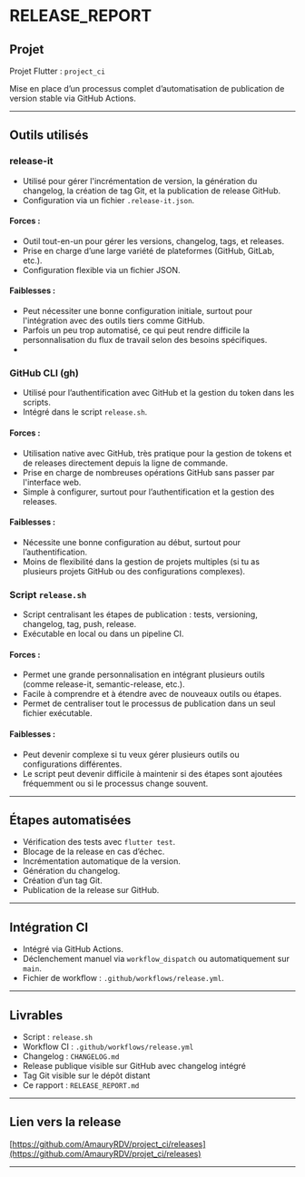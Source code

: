 # RELEASE_REPORT

## Projet

Projet Flutter : `project_ci`

Mise en place d’un processus complet d’automatisation de publication de version stable via GitHub Actions.

---

## Outils utilisés

### release-it

- Utilisé pour gérer l'incrémentation de version, la génération du changelog, la création de tag Git, et la publication de release GitHub.
- Configuration via un fichier `.release-it.json`.

#### Forces :

- Outil tout-en-un pour gérer les versions, changelog, tags, et releases.
- Prise en charge d’une large variété de plateformes (GitHub, GitLab, etc.).
- Configuration flexible via un fichier JSON.

#### Faiblesses : 

- Peut nécessiter une bonne configuration initiale, surtout pour l'intégration avec des outils tiers comme GitHub.
- Parfois un peu trop automatisé, ce qui peut rendre difficile la personnalisation du flux de travail selon des besoins spécifiques.
- 
### GitHub CLI (gh)

- Utilisé pour l’authentification avec GitHub et la gestion du token dans les scripts.
- Intégré dans le script `release.sh`.

#### Forces :

- Utilisation native avec GitHub, très pratique pour la gestion de tokens et de releases directement depuis la ligne de commande.
- Prise en charge de nombreuses opérations GitHub sans passer par l'interface web.
- Simple à configurer, surtout pour l’authentification et la gestion des releases.

#### Faiblesses :

- Nécessite une bonne configuration au début, surtout pour l’authentification.
- Moins de flexibilité dans la gestion de projets multiples (si tu as plusieurs projets GitHub ou des configurations complexes).

### Script `release.sh`

- Script centralisant les étapes de publication : tests, versioning, changelog, tag, push, release.
- Exécutable en local ou dans un pipeline CI.

#### Forces : 

- Permet une grande personnalisation en intégrant plusieurs outils (comme release-it, semantic-release, etc.).
- Facile à comprendre et à étendre avec de nouveaux outils ou étapes.
- Permet de centraliser tout le processus de publication dans un seul fichier exécutable.

#### Faiblesses :

- Peut devenir complexe si tu veux gérer plusieurs outils ou configurations différentes.
- Le script peut devenir difficile à maintenir si des étapes sont ajoutées fréquemment ou si le processus change souvent.

---

## Étapes automatisées

- Vérification des tests avec `flutter test`.
- Blocage de la release en cas d’échec.
- Incrémentation automatique de la version.
- Génération du changelog.
- Création d’un tag Git.
- Publication de la release sur GitHub.

---

## Intégration CI

- Intégré via GitHub Actions.
- Déclenchement manuel via `workflow_dispatch` ou automatiquement sur `main`.
- Fichier de workflow : `.github/workflows/release.yml`.

---

## Livrables

- Script : `release.sh`
- Workflow CI : `.github/workflows/release.yml`
- Changelog : `CHANGELOG.md`
- Release publique visible sur GitHub avec changelog intégré
- Tag Git visible sur le dépôt distant
- Ce rapport : `RELEASE_REPORT.md`

---

## Lien vers la release

[https://github.com/AmauryRDV/project_ci/releases](https://github.com/AmauryRDV/projet_ci/releases)

---

